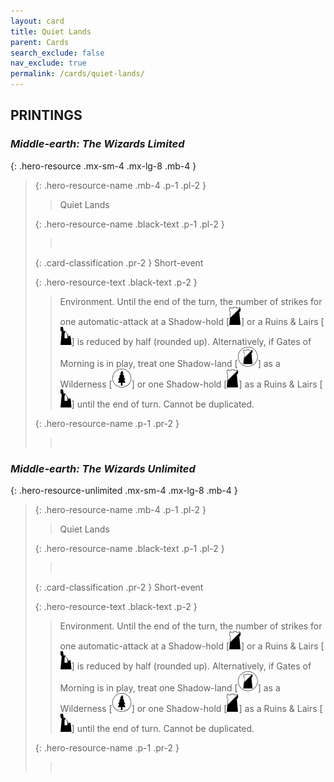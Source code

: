 ```yaml
---
layout: card
title: Quiet Lands
parent: Cards
search_exclude: false
nav_exclude: true
permalink: /cards/quiet-lands/
---
```


## PRINTINGS


### _Middle-earth: The Wizards Limited_

{: .hero-resource .mx-sm-4 .mx-lg-8 .mb-4 }
> {: .hero-resource-name .mb-4 .p-1 .pl-2 }
> > <div class="card-mp"></div>
> > <div class="card-name">Quiet Lands</div>
>
> {: .hero-resource-name .black-text .p-1 .pl-2 }
> > &nbsp;
>
> {: .card-classification .pr-2 }
> Short-event
>
> {: .hero-resource-text .black-text .p-2 }
> > Environment. Until the end of the turn, the number of strikes for one automatic-attack at a Shadow-hold \[![](/assets/images/shadow-hold.svg)] or a Ruins & Lairs \[![](/assets/images/ruinlair.svg)] is reduced by half (rounded up). Alternatively, if Gates of Morning is in play, treat one Shadow-land \[![](/assets/images/shadow-land.svg)] as a Wilderness \[![](/assets/images/wilderness.svg)] or one Shadow-hold \[![](/assets/images/shadow-hold.svg)] as a Ruins & Lairs \[![](/assets/images/ruinlair.svg)] until the end of turn. Cannot be duplicated. 
> 
> {: .hero-resource-name .p-1 .pr-2 }
> > <div class="card-shield"></div>
> > <div class="card-corruption">&nbsp;</div>

### _Middle-earth: The Wizards Unlimited_

{: .hero-resource-unlimited .mx-sm-4 .mx-lg-8 .mb-4 }
> {: .hero-resource-name .mb-4 .p-1 .pl-2 }
> > <div class="card-mp"></div>
> > <div class="card-name">Quiet Lands</div>
>
> {: .hero-resource-name .black-text .p-1 .pl-2 }
> > &nbsp;
>
> {: .card-classification .pr-2 }
> Short-event
>
> {: .hero-resource-text .black-text .p-2 }
> > Environment. Until the end of the turn, the number of strikes for one automatic-attack at a Shadow-hold \[![](/assets/images/shadow-hold.svg)] or a Ruins & Lairs \[![](/assets/images/ruinlair.svg)] is reduced by half (rounded up). Alternatively, if Gates of Morning is in play, treat one Shadow-land \[![](/assets/images/shadow-land.svg)] as a Wilderness \[![](/assets/images/wilderness.svg)] or one Shadow-hold \[![](/assets/images/shadow-hold.svg)] as a Ruins & Lairs \[![](/assets/images/ruinlair.svg)] until the end of turn. Cannot be duplicated. 
> 
> {: .hero-resource-name .p-1 .pr-2 }
> > <div class="card-shield"></div>
> > <div class="card-corruption">&nbsp;</div>
